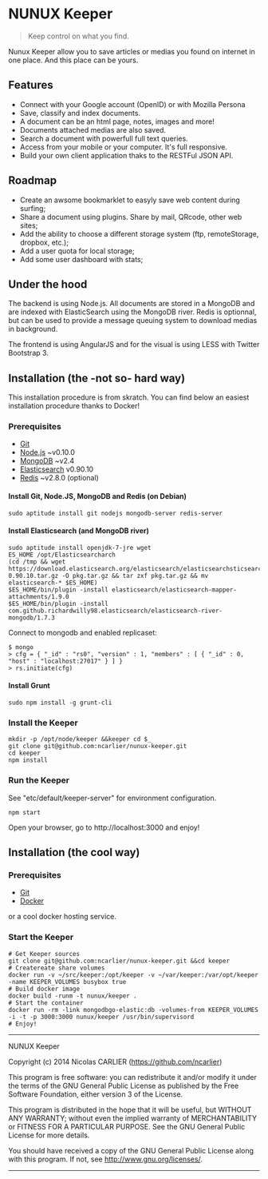 # NUNUX Keeper

> Keep control on what you find.

Nunux Keeper allow you to save articles or medias you found on internet in one place. And this place can be yours.

## Features

* Connect with your Google account (OpenID) or with Mozilla Persona
* Save, classify and index documents.
* A document can be an html page, notes, images and more!
* Documents attached medias are also saved.
* Search a document with powerfull full text queries.
* Access from your mobile or your computer. It's full responsive.
* Build your own client application thaks to the RESTFul JSON API.

## Roadmap

* Create an awsome bookmarklet to easyly save web content during surfing;
* Share a document using plugins. Share by mail, QRcode, other web sites;
* Add the ability to choose a different storage system (ftp, remoteStorage, dropbox, etc.);
* Add a user quota for local storage;
* Add some user dashboard with stats;

## Under the hood

The backend is using Node.js. All documents are stored in a MongoDB and are indexed with ElasticSearch using the MongoDB river. Redis is optionnal, but can be used to provide a message queuing system to download medias in background.

The frontend is using AngularJS and for the visual is using LESS with Twitter Bootstrap 3.

## Installation (the -not so- hard way)

This installation procedure is from skratch. You can find below an easiest installation procedure thanks to Docker!

### Prerequisites

* [Git](http://git-scm.com/)
* [Node.js](http://nodejs.org/) ~v0.10.0
* [MongoDB](http://www.mongodb.org/) ~v2.4
* [Elasticsearch](http://nodejs.org/) v0.90.10
* [Redis](http://redis.io/) ~v2.8.0 (optional)

#### Install Git, Node.JS, MongoDB and Redis (on Debian)

    sudo aptitude install git nodejs mongodb-server redis-server

#### Install Elasticsearch (and MongoDB river)

    sudo aptitude install openjdk-7-jre wget
    ES_HOME /opt/Elasticsearcharch
    (cd /tmp && wget https://download.elasticsearch.org/elasticsearch/elasticsearchsticsearch/elasticsearch-0.90.10.tar.gz -O pkg.tar.gz && tar zxf pkg.tar.gz && mv elasticsearch-* $ES_HOME)
    $ES_HOME/bin/plugin -install elasticsearch/elasticsearch-mapper-attachments/1.9.0
    $ES_HOME/bin/plugin -install com.github.richardwilly98.elasticsearch/elasticsearch-river-mongodb/1.7.3

Connect to mongodb and enabled replicaset:

    $ mongo
    > cfg = { "_id" : "rs0", "version" : 1, "members" : [ { "_id" : 0, "host" : "localhost:27017" } ] }
    > rs.initiate(cfg)

#### Install Grunt

    sudo npm install -g grunt-cli

### Install the Keeper

    mkdir -p /opt/node/keeper &&keeper cd $_
    git clone git@github.com:ncarlier/nunux-keeper.git
    cd keeper
    npm install

### Run the Keeper

See "etc/default/keeper-server" for environment configuration.

    npm start

Open your browser, go to http://localhost:3000 and enjoy!

## Installation (the cool way)

### Prerequisites

* [Git](http://git-scm.com/)
* [Docker](http://www.docker.io/)

or a cool docker hosting service.

### Start the Keeper

    # Get Keeper sources
    git clone git@github.com:ncarlier/nunux-keeper.git &&cd keeper
    # Createreate share volumes
    docker run -v ~/src/keeper:/opt/keeper -v ~/var/keeper:/var/opt/keeper -name KEEPER_VOLUMES busybox true
    # Build docker image
    docker build -runm -t nunux/keeper .
    # Start the container
    docker run -rm -link mongodbgo-elastic:db -volumes-from KEEPER_VOLUMES -i -t -p 3000:3000 nunux/keeper /usr/bin/supervisord
    # Enjoy!

----------------------------------------------------------------------

NUNUX Keeper

Copyright (c) 2014 Nicolas CARLIER (https://github.com/ncarlier)

This program is free software: you can redistribute it and/or modify
it under the terms of the GNU General Public License as published by
the Free Software Foundation, either version 3 of the License.

This program is distributed in the hope that it will be useful,
but WITHOUT ANY WARRANTY; without even the implied warranty of
MERCHANTABILITY or FITNESS FOR A PARTICULAR PURPOSE.  See the
GNU General Public License for more details.

You should have received a copy of the GNU General Public License
along with this program.  If not, see <http://www.gnu.org/licenses/>.

----------------------------------------------------------------------
